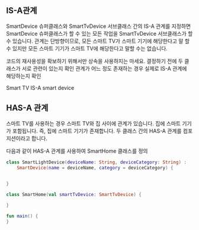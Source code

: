 ## IS-A관계
SmartDevice 슈퍼클래스와 SmartTvDevice 서브클래스 간의 IS-A 관계를 지정하면
SmartDevice 슈퍼클래스가 할 수 있는 모든 작업을 SmartTvDevice 서브클래스가 할 수 있습니다.
관계는 단방향이므로, 모든 스마트 TV가 스마트 기기에 해당한다고 말 할 수 있지만 모든 스마트 기기가 스마트 TV에 해당한다고 말할 수는 없습니다.

코드의 재사용성을 확보하기 위해서만 상속을 사용하지는 마세요. 결정하기 전에 두 클래스가 서로 관련이 있는지 확인
관계가 어느 정도 존재하는 경우 실제로 IS-A 관계에 해당하는지 확인

Smart TV IS-A smart device

## HAS-A 관계
스마트 TV를 사용하는 경우 스마트 TV와 집 사이에 관계가 있습니다.
집에 스마트 기기가 포함됩니다.
즉, 집에 스마트 기기가 존재합니다. 두 클래스 간의 HAS-A 관계를 컴포지션이라고 합니다.

다음과 같이 HAS-A 관계를 사용하여 SmartHome 클래스를 정의
```kotlin
class SmartLightDevice(deviceName: String, deviceCategory: String) :
    SmartDevice(name = deviceName, category = deviceCategory) {
        

}

class SmartHome(val smartTvDevice: SmartTvDevice) {

}

fun main() {
}
```
